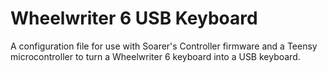 # Wheelwriter 6 USB Keyboard
A configuration file for use with Soarer's Controller firmware and a Teensy microcontroller to turn a Wheelwriter 6 keyboard into a USB keyboard.
